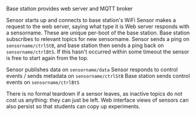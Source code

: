 Base station provides web server and MQTT broker

Sensor starts up and connects to base station's WiFi
Sensor makes a request to the web server, saying what type it is
Web server responds with a sensorname. These are unique per-boot of the base station.
Base station subscribes to relevant topics for new sensorname.
Sensor sends a ping on `sensorname/ctrlStB`, and base station then sends a ping back on `sensorname/ctrlBtS`.
If this hasn't occurred within some timeout the sensor is free to start again from the top.

Sensor publishes data on `sensorname/data`
Sensor responds to control events / sends metadata on `sensorname/ctrlStB`
Base station sends control events on `sensorname/ctrlBtS`

There is no formal teardown if a sensor leaves, as inactive topics do not cost us anything: they can just be left.
Web interface views of sensors can also persist so that students can copy up experiments.